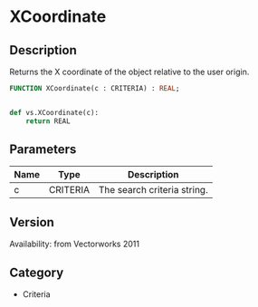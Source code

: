 # XCoordinate

## Description
Returns the X coordinate of the object relative to the user origin.

```pascal
FUNCTION XCoordinate(c : CRITERIA) : REAL;
```

```python

def vs.XCoordinate(c):
    return REAL
```

## Parameters
|Name|Type|Description|
|---|---|---|
|c|CRITERIA|The search criteria string.|

## Version
Availability: from Vectorworks 2011
## Category
* Criteria

